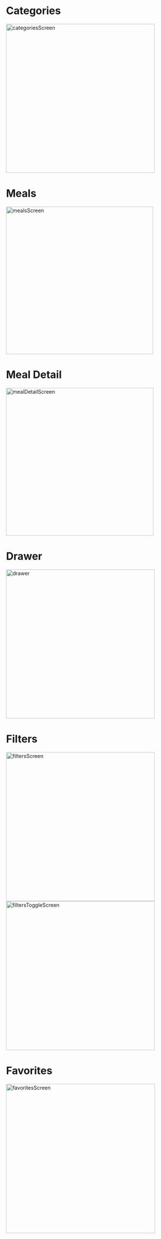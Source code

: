 # Categories

<img width="407" alt="categoriesScreen" src="https://github.com/user-attachments/assets/c5cea643-a444-4bb9-9cde-0f9130e0f6ec">


# Meals

<img width="403" alt="mealsScreen" src="https://github.com/user-attachments/assets/4befd5e3-6d78-4335-81ca-5a65c5441207">

# Meal Detail

<img width="404" alt="mealDetailScreen" src="https://github.com/user-attachments/assets/1c600c4a-d086-419c-b41b-f0d7da36c3d1">

# Drawer

<img width="407" alt="drawer" src="https://github.com/user-attachments/assets/9f3ecdc7-dcb6-421e-b2b1-71f74094ceeb">

# Filters

<img width="407" alt="filtersScreen" src="https://github.com/user-attachments/assets/f2a912bd-2e1e-4a13-9789-7f49b18c6550"> <img width="407" alt="filtersToggleScreen" src="https://github.com/user-attachments/assets/d50f9668-f35c-4b67-822e-3b0c0094e920">

# Favorites

<img width="408" alt="favoritesScreen" src="https://github.com/user-attachments/assets/06024e1c-3f66-46a0-a320-13dfbacff791">
